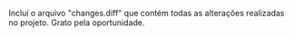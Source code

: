 Incluí o arquivo "changes.diff" que contém todas as alterações realizadas no projeto.
Grato pela oportunidade.